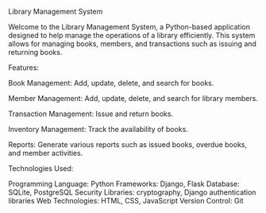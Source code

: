Library Management System


Welcome to the Library Management System, a Python-based application designed to help manage the operations of a library efficiently. This system allows for managing books, members, and transactions such as issuing and returning books.

Features:

Book Management: Add, update, delete, and search for books.

Member Management: Add, update, delete, and search for library members.

Transaction Management: Issue and return books.

Inventory Management: Track the availability of books.

Reports: Generate various reports such as issued books, overdue books, and member activities.

Technologies Used:

Programming Language: Python
Frameworks: Django, Flask
Database: SQLite, PostgreSQL
Security Libraries: cryptography, Django authentication libraries
Web Technologies: HTML, CSS, JavaScript
Version Control: Git
